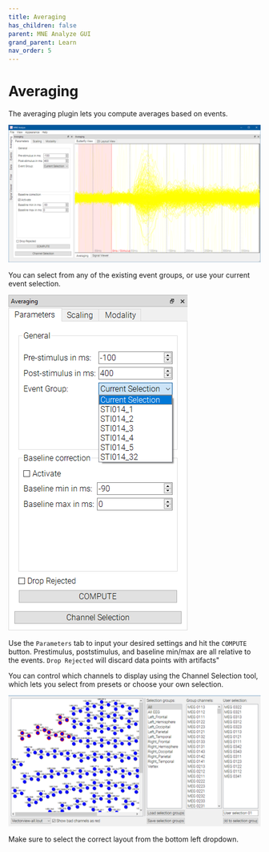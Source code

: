 ```yaml
---
title: Averaging
has_children: false
parent: MNE Analyze GUI
grand_parent: Learn
nav_order: 5
---
```

# Averaging

The averaging plugin lets you compute averages based on events.

![](../../images/analyze/mne_an_avg4.png)

You can select from any of the existing event groups, or use your current event selection.

![](../../images/analyze/mne_an_avg2.png)

Use the `Parameters` tab to input your desired settings and hit the `COMPUTE` button. Prestimulus, poststimulus, and baseline min/max are all relative to the events. `Drop Rejected` will discard data points with artifacts"

You can control which channels to display using the Channel Selection tool, which lets you select from presets or choose your own selection.

![](../../images/analyze/mne_an_avg3.png)

Make sure to select the correct layout from the bottom left dropdown.
